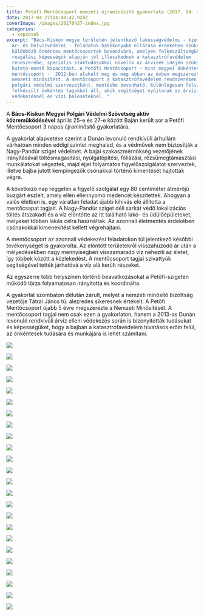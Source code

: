 ```yaml
---
title: Petőfi Mentőcsoport nemzeti újraminősítő gyakorlata (2017. 04. 25-27.)
date: 2017-04-27T14:48:42.928Z
coverImage: /images/20170427-index.jpg
categories:
  - kepzesek
excerpt: "Bács-Kiskun megye területén jelentkező lakosságvédelmi - kiemelten az
  ár- és belvízvédelmi - feladatok hatékonyabb ellátása érdekében szükség van a
  különböző önkéntes mentőcsoportok bevonására, amelyek felkészültségük és
  reagálási képességük alapján jól illeszkednek a katasztrófavédelem
  rendszerébe, speciális szaktudásukkal növelik az árvizek idején szükséges
  kutató-mentő kapacitást. A Petőfi Mentőcsoport – mint megyei önkéntes
  mentőcsoport -  2012-ben alakult meg és még abban az évben megszerezte a
  nemzeti minősítést. A mentőcsoport a katasztrófavédelem rendszerében területi
  polgári védelmi szervezetként, mentésbe bevonható, különlegesen felszerelt és
  felkészült önkéntes tagokból áll, akik segítséget nyújtanak az árvízi
  védekezésnél és vízi baleseteknél. "
---
```

A **Bács-Kiskun Megyei Polgári Védelmi Szövetség aktív közreműködésével** április 25-e és 27-e között Baján került sor a Petőfi Mentőcsoport 3 napos újraminősítő gyakorlatára.

A gyakorlat alapvetése szerint a Dunán levonuló rendkívüli árhullám várhatóan minden eddigi szintet meghalad, és a védművek nem biztosítják a Nagy-Pandúr sziget védelmét. A bajai szakaszmérnökség vezetőjének irányításával töltésmagasítási, nyúlgátépítési, fóliázási, rézsűmegtámasztási munkálatokat végeztek, majd éjjel folyamatos figyelőszolgálatot szerveztek, illetve bajba jutott kempingezők csónakkal történő kimentését hajtották végre.

A következő nap reggelén a figyelő szolgálat egy 80 centiméter átmérőjű buzgárt észlelt, amely ellen ellennyomó medencét készítettek. Ahogyan a valós életben is, egy váratlan feladat újabb kihívás elé állította a mentőcsapat tagjait. A Nagy-Pandúr sziget déli sarkát védő lokalizációs töltés átszakadt és a víz elöntötte az itt található lakó- és üdülőépületeket, melyeket többen lakás célra használtak. Az azonnali életmentés érdekében csónakokkal kimenekítést kellett végrehajtani.

A mentőcsoport az azonnali védekezési feladatokon túl jelentkező későbbi tevékenységet is gyakorolta. Az elöntött területekről visszahúzódó ár után a mélyedésekben nagy mennyiségben visszamaradó víz nehezíti az életet, így többek között a közlekedést. A mentőcsoport tagjai szivattyúk segítségével tették járhatóvá a víz alá került részeket.

Az egyszerre több helyszínen történő beavatkozásokat a Petőfi-szigeten működő törzs folyamatosan irányította és koordinálta.

A gyakorlat szombaton délután zárult, melyet a nemzeti minősítő bizottság vezetője Tátrai János tű. alezredes sikeresnek értékelt. A Petőfi Mentőcsoport újabb 5 évre megszerezte a Nemzeti Minősítését. A mentőcsoport tagjai nem csak ezen a gyakorlaton, hanem a 2013-as Dunán levonuló rendkívüli árvíz elleni védekezés során is bizonyították tudásukat és képességüket, hogy a bajban a katasztrófavédelem hivatásos erőin felül, az önkéntesek tudására és munkájára is lehet számítani.

![](/images/20170427-1.jpg)

![](/images/20170427-2.jpg)

![](/images/20170427-3.jpg)

![](/images/20170427-4.jpg)

![](/images/20170427-5.jpg)

![](/images/20170427-6.jpg)

![](/images/20170427-7.jpg)

![](/images/20170427-8.jpg)

![](/images/20170427-9.jpg)

![](/images/20170427-10.jpg)

![](/images/20170427-11.jpg)

![](/images/20170427-12.jpg)

![](/images/20170427-13.jpg)

![](/images/20170427-14.jpg)

![](/images/20170427-16.jpg)

![](/images/20170427-17.jpg)

![](/images/20170427-18.jpg)

![](/images/20170427-19.jpg)

![](/images/20170427-20.jpg)

![](/images/20170427-21.jpg)

![](/images/20170427-22.jpg)

![](/images/20170427-23.jpg)

![](/images/20170427-24.jpg)

![](/images/20170427-25.jpg)